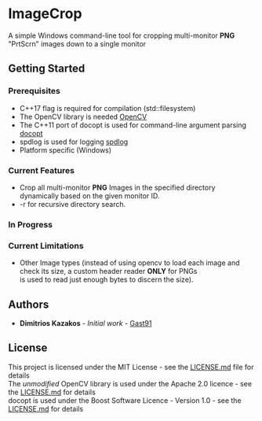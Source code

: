 # ImageCrop
A simple Windows command-line tool for cropping multi-monitor **PNG** "PrtScrn" images down to a single monitor

## Getting Started

### Prerequisites
* C++17 flag is required for compilation (std::filesystem)
* The OpenCV library is needed [OpenCV](https://github.com/opencv/opencv)
* The C++11 port of docopt is used for command-line argument parsing [docopt](https://github.com/docopt/docopt.cpp)
* spdlog is used for logging [spdlog](https://github.com/gabime/spdlog)
* Platform specific (Windows)

### Current Features
* Crop all multi-monitor **PNG** Images in the specified directory dynamically based on the given monitor ID.
* -r for recursive directory search.

### In Progress

### Current Limitations
* Other Image types (instead of using opencv to load each image and check its size, a custom header reader **ONLY** for PNGs 
<br/>is used to read just enough bytes to discern the size).

## Authors

* **Dimitrios Kazakos** - *Initial work* - [Gast91](https://github.com/Gast91)

## License

This project is licensed under the MIT License - see the [LICENSE.md](LICENSE.md) file for details
<br/>The *unmodified* OpenCV library is used under the Apache 2.0 licence - see the [LICENSE.md](https://github.com/opencv/opencv/blob/master/LICENSE) for details
<br/>docopt is used under the Boost Software Licence - Version 1.0 - see the [LICENSE.md](https://github.com/docopt/docopt.cpp/blob/master/LICENSE-Boost-1.0) for details